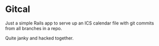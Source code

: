 Gitcal
======

Just a simple Rails app to serve up an ICS calendar file with git commits from all branches in a repo.

Quite janky and hacked together.
